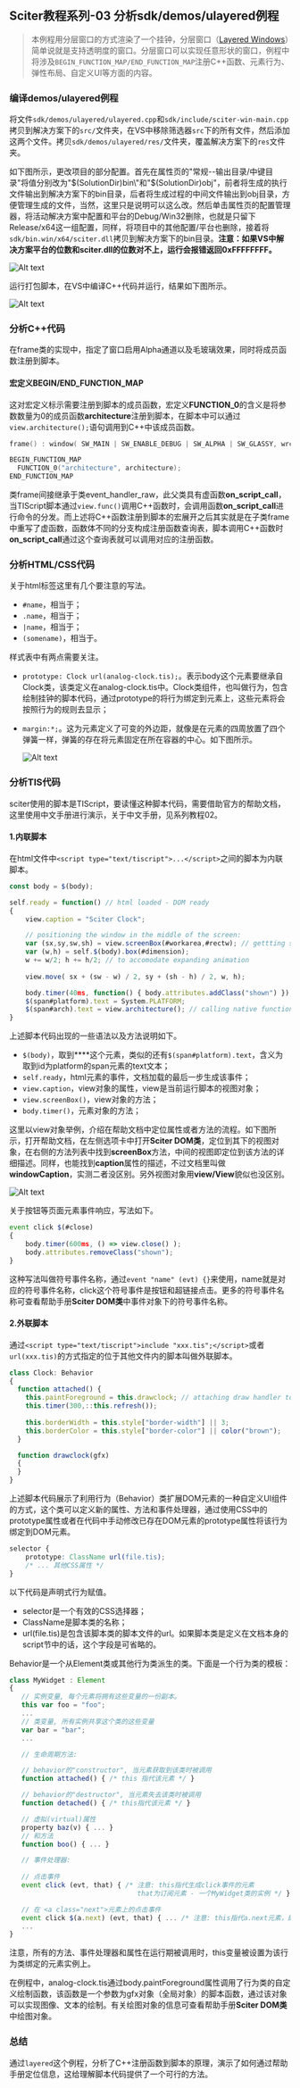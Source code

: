 ﻿## Sciter教程系列-03 分析sdk/demos/ulayered例程

>本例程用分层窗口的方式渲染了一个挂钟，分层窗口（[Layered Windows](https://learn.microsoft.com/en-us/windows/win32/winmsg/window-features#layered-windows)）简单说就是支持透明度的窗口。分层窗口可以实现任意形状的窗口，例程中将涉及`BEGIN_FUNCTION_MAP/END_FUNCTION_MAP`注册C++函数、元素行为、弹性布局、自定义UI等方面的内容。

### 编译demos/ulayered例程

将文件`sdk/demos/ulayered/ulayered.cpp`和`sdk/include/sciter-win-main.cpp`拷贝到解决方案下的`src/`文件夹，在VS中移除筛选器`src`下的所有文件，然后添加这两个文件。拷贝`sdk/demos/ulayered/res/`文件夹，覆盖解决方案下的`res`文件夹。

如下图所示，更改项目的部分配置。首先在属性页的"常规--输出目录/中键目录"将值分别改为"$(SolutionDir)bin\"和"$(SolutionDir)obj\"，前者将生成的执行文件输出到解决方案下的bin目录，后者将生成过程的中间文件输出到obj目录，方便管理生成的文件，当然，这里只是说明可以这么改。然后单击属性页的配置管理器，将活动解决方案中配置和平台的Debug/Win32删除，也就是只留下Release/x64这一组配置，同样，将项目中的其他配置/平台也删除，接着将`sdk/bin.win/x64/sciter.dll`拷贝到解决方案下的bin目录。**注意：如果VS中解决方案平台的位数和sciter.dll的位数对不上，运行会报错返回0xFFFFFFFF。**

![Alt text](Images/Snipaste_2023-12-23_12-21-01.png)

运行打包脚本，在VS中编译C++代码并运行，结果如下图所示。

![Alt text](Images/Snipaste_2023-12-23_12-33-21.png)

### 分析C++代码

在frame类的实现中，指定了窗口启用Alpha通道以及毛玻璃效果，同时将成员函数注册到脚本。

#### 宏定义**BEGIN/END_FUNCTION_MAP**

这对宏定义标示需要注册到脚本的成员函数，宏定义**FUNCTION_0**的含义是将参数数量为0的成员函数**architecture**注册到脚本，在脚本中可以通过`view.architecture();`语句调用到C++中该成员函数。

```cpp
frame() : window( SW_MAIN | SW_ENABLE_DEBUG | SW_ALPHA | SW_GLASSY, wrc) {}

BEGIN_FUNCTION_MAP
  FUNCTION_0("architecture", architecture);
END_FUNCTION_MAP
```

类frame间接继承于类event_handler_raw，此父类具有虚函数**on_script_call**，当TIScript脚本通过`view.func()`调用C++函数时，会调用函数**on_script_call**进行命令的分发。而上述将C++函数注册到脚本的宏展开之后其实就是在子类frame中重写了虚函数，函数体不同的分支构成注册函数查询表，脚本调用C++函数时**on_script_call**通过这个查询表就可以调用对应的注册函数。

### 分析HTML/CSS代码

关于html标签这里有几个要注意的写法。
- `#name`，相当于<tag id="name" />；
- `.name`，相当于<tag class="name" />；
- `|name`，相当于<tag type="name" />；
- `(somename)`，相当于<tag name="somename" />。

样式表中有两点需要关注。
- `prototype: Clock url(analog-clock.tis);`。表示body这个元素要继承自Clock类，该类定义在analog-clock.tis中。Clock类组件，也叫做行为，包含绘制挂钟的脚本代码，通过prototype的将行为绑定到元素上，这些元素将会按照行为的规则去显示；
- `margin:*;`。这为元素定义了可变的外边距，就像是在元素的四周放置了四个弹簧一样，弹簧的存在将元素固定在所在容器的中心。如下图所示。

  ![Alt text](Images/spring-margins.png)

### 分析TIS代码

sciter使用的脚本是TIScript，要读懂这种脚本代码，需要借助官方的帮助文档，这里使用中文手册进行演示，关于中文手册，见系列教程02。

#### 1.内联脚本

在html文件中`<script type="text/tiscript">...</script>`之间的脚本为内联脚本。

```javascript
const body = $(body);

self.ready = function() // html loaded - DOM ready
{
    view.caption = "Sciter Clock";

    // positioning the window in the middle of the screen:
    var (sx,sy,sw,sh) = view.screenBox(#workarea,#rectw); // gettting screen/monitor size
    var (w,h) = self.$(body).box(#dimension); 
    w += w/2; h += h/2; // to accomodate expanding animation
    
    view.move( sx + (sw - w) / 2, sy + (sh - h) / 2, w, h);

    body.timer(40ms, function() { body.attributes.addClass("shown") });
    $(span#platform).text = System.PLATFORM;
    $(span#arch).text = view.architecture(); // calling native function defined in ulayered.cpp
}
```

上述脚本代码出现的一些语法以及方法说明如下。
- `$(body)`，取到**<body></body>**这个元素，类似的还有`$(span#platform).text`，含义为取到id为platform的span元素的text文本；
- `self.ready`，html元素的事件，文档加载的最后一步生成该事件；
- `view.caption`，view对象的属性，view是当前运行脚本的视图对象；
- `view.screenBox()`，view对象的方法；
- `body.timer()`，元素对象的方法；

这里以view对象举例，介绍在帮助文档中定位属性或者方法的流程。如下图所示，打开帮助文档，在左侧选项卡中打开**Sciter DOM类**，定位到其下的视图对象，在右侧的方法列表中找到**screenBox**方法，中间的视图即定位到该方法的详细描述。同样，也能找到**caption**属性的描述，不过文档里叫做**windowCaption**，实测二者没区别。另外视图对象用**view/View**貌似也没区别。

![Alt text](Images/Snipaste_2023-12-23_23-40-33.png)

关于按钮等页面元素事件响应，写法如下。

```javascript
event click $(#close)
{
    body.timer(600ms, () => view.close() );
    body.attributes.removeClass("shown");
}
```

这种写法叫做符号事件名称，通过`event "name" (evt) {}`来使用，name就是对应的符号事件名称，click这个符号事件是按钮和超链接点击。更多的符号事件名称可查看帮助手册**Sciter DOM类**中事件对象下的符号事件名称。

#### 2.外联脚本

通过```<script type="text/tiscript">include "xxx.tis";</script>```或者`url(xxx.tis)`的方式指定的位于其他文件内的脚本叫做外联脚本。

```javascript
class Clock: Behavior 
{
  function attached() { 
    this.paintForeground = this.drawclock; // attaching draw handler to paintForeground layer
    this.timer(300,::this.refresh());
    
    this.borderWidth = this.style["border-width"] || 3;
    this.borderColor = this.style["border-color"] || color("brown");
  }

  function drawclock(gfx)
  {
  }
}
```

上述脚本代码展示了利用行为（Behavior）类扩展DOM元素的一种自定义UI组件的方式，这个类可以定义新的属性、方法和事件处理器，通过使用CSS中的prototype属性或者在代码中手动修改已存在DOM元素的prototype属性将该行为绑定到DOM元素。

```css
selector {
    prototype: ClassName url(file.tis);
    /* ... 其他CSS属性 */
}
```

以下代码是声明式行为赋值。
- selector是一个有效的CSS选择器；
- ClassName是脚本类的名称；
- url(file.tis)是包含该脚本类的脚本文件的url。如果脚本类是定义在文档本身的script节中的话，这个字段是可省略的。

Behavior是一个从Element类或其他行为类派生的类。下面是一个行为类的模板：

```javascript
class MyWidget : Element
{
   // 实例变量, 每个元素将拥有这些变量的一份副本。
   this var foo = "foo";
   ...
   // 类变量, 所有实例共享这个类的这些变量
   var bar = "bar";
   ...

   // 生命周期方法:

   // behavior的"constructor", 当元素获取到该类时被调用
   function attached() { /* this 指代该元素 */ }

   // behavior的"destructor", 当元素失去该类时被调用
   function detached() { /* this指代该元素 */ }

   // 虚拟(virtual)属性
   property baz(v) { ... }
   // 和方法
   function boo() { ... }

   // 事件处理器:
   
   // 点击事件
   event click (evt, that) { /* 注意: this指代生成click事件的元素
                                that为订阅元素 - 一个MyWidget类的实例 */ }

   // 在 <a class="next">元素上的点击事件
   event click $(a.next) (evt, that) { ... /* 注意: this指代a.next元素，即生成click事件的元素 */  }
   ...
}
```

注意，所有的方法、事件处理器和属性在运行期被调用时，this变量被设置为该行为类绑定的元素实例上。

在例程中，analog-clock.tis通过body.paintForeground属性调用了行为类的自定义绘制函数，该函数是一个参数为gfx对象（全局对象）的脚本函数，通过该对象可以实现图像、文本的绘制。有关绘图对象的信息可查看帮助手册**Sciter DOM类**中绘图对象。

### 总结

通过`layered`这个例程，分析了C++注册函数到脚本的原理，演示了如何通过帮助手册定位信息，这给理解脚本代码提供了一个可行的方法。